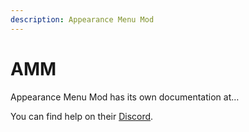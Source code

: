 ```yaml
---
description: Appearance Menu Mod
---
```


# AMM

Appearance Menu Mod has its own documentation at…

You can find help on their [Discord](https://discord.com/invite/47jV2rNdgn).
